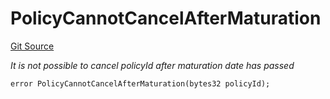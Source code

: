 # PolicyCannotCancelAfterMaturation
[Git Source](https://github.com/nayms/contracts-v3/blob/0aa70a4d39a9875c02cd43cc38c09012f52d800e/src/shared/CustomErrors.sol)

*It is not possible to cancel policyId after maturation date has passed*


```solidity
error PolicyCannotCancelAfterMaturation(bytes32 policyId);
```

